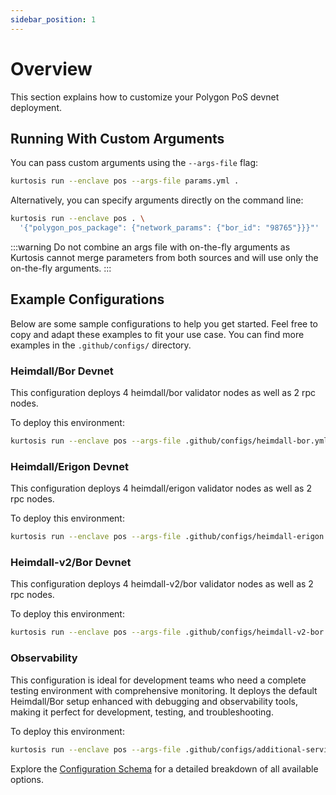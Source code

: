 ```yaml
---
sidebar_position: 1
---
```


# Overview

This section explains how to customize your Polygon PoS devnet deployment.

## Running With Custom Arguments

You can pass custom arguments using the `--args-file` flag:

```bash
kurtosis run --enclave pos --args-file params.yml .
```

Alternatively, you can specify arguments directly on the command line:

```bash
kurtosis run --enclave pos . \
  '{"polygon_pos_package": {"network_params": {"bor_id": "98765"}}}"'
```

:::warning
Do not combine an args file with on-the-fly arguments as Kurtosis cannot merge parameters from both sources and will use only the on-the-fly arguments.
:::

## Example Configurations

Below are some sample configurations to help you get started. Feel free to copy and adapt these examples to fit your use case. You can find more examples in the `.github/configs/` directory.

### Heimdall/Bor Devnet

This configuration deploys 4 heimdall/bor validator nodes as well as 2 rpc nodes.

To deploy this environment:

```bash
kurtosis run --enclave pos --args-file .github/configs/heimdall-bor.yml .
```

### Heimdall/Erigon Devnet

This configuration deploys 4 heimdall/erigon validator nodes as well as 2 rpc nodes.

To deploy this environment:

```bash
kurtosis run --enclave pos --args-file .github/configs/heimdall-erigon.yml .
```

### Heimdall-v2/Bor Devnet

This configuration deploys 4 heimdall-v2/bor validator nodes as well as 2 rpc nodes.

To deploy this environment:

```bash
kurtosis run --enclave pos --args-file .github/configs/heimdall-v2-bor.yml .
```

### Observability

This configuration is ideal for development teams who need a complete testing environment with comprehensive monitoring. It deploys the default Heimdall/Bor setup enhanced with debugging and observability tools, making it perfect for development, testing, and troubleshooting.

To deploy this environment:

```bash
kurtosis run --enclave pos --args-file .github/configs/additional-services.yml .
```

Explore the [Configuration Schema](reference.md) for a detailed breakdown of all available options.
